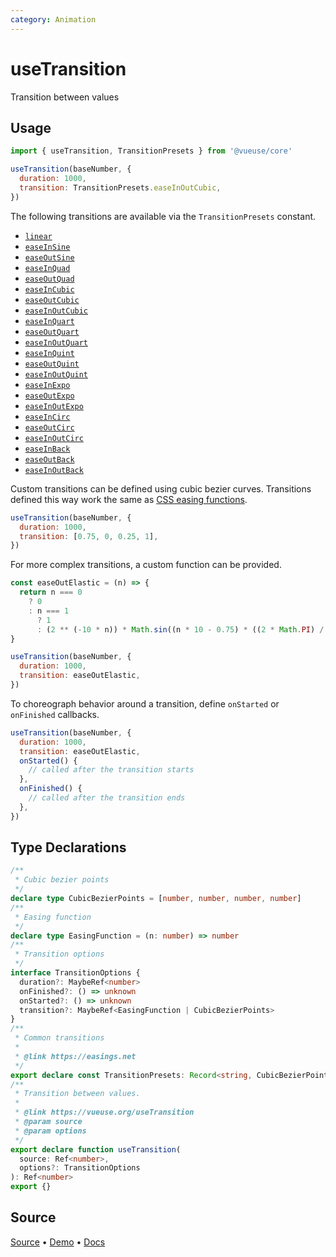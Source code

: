 ```yaml
---
category: Animation
---
```


# useTransition

Transition between values

## Usage

```js
import { useTransition, TransitionPresets } from '@vueuse/core'

useTransition(baseNumber, {
  duration: 1000,
  transition: TransitionPresets.easeInOutCubic,
})
```

The following transitions are available via the `TransitionPresets` constant.

- [`linear`](https://cubic-bezier.com/#0,0,1,1)
- [`easeInSine`](https://cubic-bezier.com/#.12,0,.39,0)
- [`easeOutSine`](https://cubic-bezier.com/#.61,1,.88,1)
- [`easeInQuad`](https://cubic-bezier.com/#.11,0,.5,0)
- [`easeOutQuad`](https://cubic-bezier.com/#.5,1,.89,1)
- [`easeInCubic`](https://cubic-bezier.com/#.32,0,.67,0)
- [`easeOutCubic`](https://cubic-bezier.com/#.33,1,.68,1)
- [`easeInOutCubic`](https://cubic-bezier.com/#.65,0,.35,1)
- [`easeInQuart`](https://cubic-bezier.com/#.5,0,.75,0)
- [`easeOutQuart`](https://cubic-bezier.com/#.25,1,.5,1)
- [`easeInOutQuart`](https://cubic-bezier.com/#.76,0,.24,1)
- [`easeInQuint`](https://cubic-bezier.com/#.64,0,.78,0)
- [`easeOutQuint`](https://cubic-bezier.com/#.22,1,.36,1)
- [`easeInOutQuint`](https://cubic-bezier.com/#.83,0,.17,1)
- [`easeInExpo`](https://cubic-bezier.com/#.7,0,.84,0)
- [`easeOutExpo`](https://cubic-bezier.com/#.16,1,.3,1)
- [`easeInOutExpo`](https://cubic-bezier.com/#.87,0,.13,1)
- [`easeInCirc`](https://cubic-bezier.com/#.55,0,1,.45)
- [`easeOutCirc`](https://cubic-bezier.com/#0,.55,.45,1)
- [`easeInOutCirc`](https://cubic-bezier.com/#.85,0,.15,1)
- [`easeInBack`](https://cubic-bezier.com/#0.12,0,0.39,0)
- [`easeOutBack`](https://cubic-bezier.com/#.34,1.56,.64,1)
- [`easeInOutBack`](https://cubic-bezier.com/#.68,-.6,.32,1.6)

Custom transitions can be defined using cubic bezier curves. Transitions defined this way work the same as [CSS easing functions](https://developer.mozilla.org/en-US/docs/Web/CSS/easing-function).

```js
useTransition(baseNumber, {
  duration: 1000,
  transition: [0.75, 0, 0.25, 1],
})
```

For more complex transitions, a custom function can be provided.

```js
const easeOutElastic = (n) => {
  return n === 0
    ? 0
    : n === 1
      ? 1
      : (2 ** (-10 * n)) * Math.sin((n * 10 - 0.75) * ((2 * Math.PI) / 3)) + 1
}

useTransition(baseNumber, {
  duration: 1000,
  transition: easeOutElastic,
})
```

To choreograph behavior around a transition, define `onStarted` or `onFinished` callbacks.

```js
useTransition(baseNumber, {
  duration: 1000,
  transition: easeOutElastic,
  onStarted() {
    // called after the transition starts
  },
  onFinished() {
    // called after the transition ends
  },
})
```


<!--FOOTER_STARTS-->
## Type Declarations

```typescript
/**
 * Cubic bezier points
 */
declare type CubicBezierPoints = [number, number, number, number]
/**
 * Easing function
 */
declare type EasingFunction = (n: number) => number
/**
 * Transition options
 */
interface TransitionOptions {
  duration?: MaybeRef<number>
  onFinished?: () => unknown
  onStarted?: () => unknown
  transition?: MaybeRef<EasingFunction | CubicBezierPoints>
}
/**
 * Common transitions
 *
 * @link https://easings.net
 */
export declare const TransitionPresets: Record<string, CubicBezierPoints>
/**
 * Transition between values.
 *
 * @link https://vueuse.org/useTransition
 * @param source
 * @param options
 */
export declare function useTransition(
  source: Ref<number>,
  options?: TransitionOptions
): Ref<number>
export {}
```

## Source

[Source](https://github.com/vueuse/vueuse/blob/main/packages/core/useTransition/index.ts) • [Demo](https://github.com/vueuse/vueuse/blob/main/packages/core/useTransition/demo.vue) • [Docs](https://github.com/vueuse/vueuse/blob/main/packages/core/useTransition/index.md)


<!--FOOTER_ENDS-->
